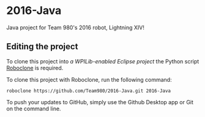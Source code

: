 # 2016-Java

Java project for Team 980's 2016 robot, Lightning XIV!

## Editing the project

To clone this project into *a WPILib-enabled Eclipse project* the Python script [Roboclone](http://simon-andrews.github.io/roboclone/) is required. 

To clone this project with Roboclone, run the following command:

```
roboclone https://github.com/Team980/2016-Java.git 2016-Java
```

To push your updates to GitHub, simply use the Github Desktop app or Git on the command line.
